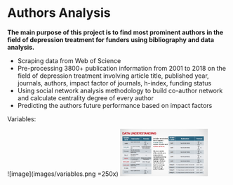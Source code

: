 # Authors Analysis

**The main purpose of this project is to find most prominent authors in the field of depression treatment for funders using bibliography and data analysis.**

- Scraping data from Web of Science
- Pre-processing 3800+ publication information from 2001 to 2018 on the field of depression treatment involving article title, published year, journals, authors, impact factor of  journals,  h-index, funding status
- Using social network analysis methodology to build co-author network and calculate centrality degree of every author
- Predicting the authors future performance based on impact factors

Variables:

![image](images/variables.png =250x)
<img src='images/variables.png' width='200'>
